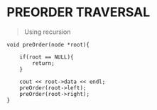 # PREORDER TRAVERSAL

> Using recursion 


```
void preOrder(node *root){

    if(root == NULL){
        return;
    }

    cout << root->data << endl;
    preOrder(root->left);
    preOrder(root->right);
}
```
